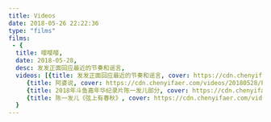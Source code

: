```yaml
---
title: Videos
date: 2018-05-26 22:22:36
type: "films"
films:
 - {
  title: 嘤嘤嘤, 
  date: 2018-05-28, 
  desc: 发发正面回应最近的节奏和谣言,
  videos: [{title: 发发正面回应最近的节奏和谣言, cover: https://cdn.chenyifaer.com/videos/20180528/yLMwylUf7AOy2YI7zltGNSApDDQ_2zvRsDfqTA__.png, video: https://cdn.chenyifaer.com/videos/20180528/yLMwylUf7AOy2YI7zltGNSApDDQ_2zvRsDfqTA__.mp4},
     {title: 阿婆说, cover: https://cdn.chenyifaer.com/videos/20180528/FJ1b4H8Wr9CSUzrPj2X~YHAJpS9dptnt.png, video: https://cdn.chenyifaer.com/videos/20180528/FJ1b4H8Wr9CSUzrPj2X~YHAJpS9dptnt.mp4},
     {title: 2018年斗鱼嘉年华纪录片陈一发儿部分, cover: https://cdn.chenyifaer.com/videos/20180528/kOPV1wodYnnk-iH31OKf1ohZCKuwa5eLIPSSeg__.png, video: https://cdn.chenyifaer.com/videos/20180528/kOPV1wodYnnk-iH31OKf1ohZCKuwa5eLIPSSeg__.mp4},
     {title: 陈一发儿《弦上有春秋》, cover: https://cdn.chenyifaer.com/videos/20180528/zQBcpEXthKFnfOw07ykA1RSbxvYNcS8WIhVDDQ__.png, video: https://cdn.chenyifaer.com/videos/20180528/zQBcpEXthKFnfOw07ykA1RSbxvYNcS8WIhVDDQ__.mp4}]
  }
---
```

